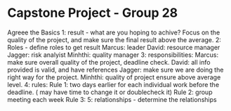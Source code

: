 # Capstone Project - Group 28
Agreee the Basics
1: result - what are you hoping to achive?
    Focus on the quality of the project, and make sure the final result above the average. 
2: Roles - define roles to get result
    Marcus: leader 
    David: resource manager
    Jagger: risk analyist 
    Minhthi: quality manager
3: responsibilities:
  Marcus: make sure overall quality of the project, deadline check. 
  David: all info provided is valid, and have references
  Jagger: make sure we are doing the right way for the project.
  Minhthi: quality of project ensure above average level. 
4: rules:
Rule 1: two days earlier for each individual work before the deadline. ( may have time to change it or doublecheck it)
Rule 2: group meeting each week 
Rule 3: 
5: relationships  - determine the relationships
